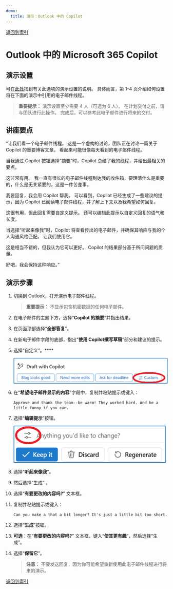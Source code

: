 ```yaml
---
demo:
  title: 演示：Outlook 中的 Copilot
---
```


[返回到索引](https://microsoftlearning.github.io/MS-4012-Microsoft-Copilot-Web-Based-Interactive-Experience-for-Executives/)

# Outlook 中的 Microsoft 365 Copilot

## 演示设置

可在[此处](https://microsoft.seismic.com/Link/Content/DCFPQWmT2DMXC8WJjgjP4H44GWXG)找到有关此选项的演示设置的说明。 具体而言，第 1-4 页介绍如何设置将在下面的演示中引用的电子邮件线程。

> **重要提示：** 演示设置至少需要 4 人（可选为 6 人）。 在计划交付之前，请与团队进行此操作。 完成后，可以参考此电子邮件进行将来的交付。

## 讲座要点

“让我们看一个电子邮件线程。 这是一个虚构的讨论，团队正在讨论一篇关于 Copilot 的重要博客文章。 看起来可能很像每天看到的电子邮件线程。

当我通过 Copilot 按钮选择“摘要”时，Copilot 总结了我的线程，并给出最相关的要点。

这非常有用。 我一直有很长的电子邮件线程到达我的收件箱，要理清什么是重要的，什么是无关紧要的，这是一件苦差事。

我要回复，我会用 Copilot 帮我。 可以看到，Copilot 已经生成了一些建议的提示，因为 Copilot 已阅读电子邮件线程，并了解上下文以及我希望如何回复。

这很有用，但此回复需要自定义提示。 还可以编辑此提示以自定义回复的语气和长度。

当选择“听起来像我”时，Copilot 将查看传出的电子邮件，并确保其响应与我的个人沟通风格匹配。 让我们使用它。

这是相当不错的，但我认为它可以更好。 Copilot 的结果部分基于所问问题的质量。

好吧，我会保持这种响应。”

## 演示步骤

1. 切换到 Outlook，打开演示电子邮件线程。

    > **重要提示：** 不显示包含机密数据的任何电子邮件。

1. 在电子邮件的主题下方，选择“**Copilot 的摘要**”并指出结果。
1. 在页面顶部选择“**全部答复**”。
1. 在新电子邮件字段的底部，指出“**使用 Copilot撰写草稿**”部分和建议的提示。
1. 选择“自定义”。****

    ![显示适用于 Outlook 的 Copilot 中的自定义提示选项的屏幕截图。](../Demos/Media/outlook_custom.png)


1. 在“**希望电子邮件显示的内容**”字段中，复制并粘贴提示或键入： 

    ```text
    Approve and thank the team--be warm! They worked hard. And be a little funny if you can.
    ```

1. 选择“**编辑提示**”按钮。

    ![显示适用于 Outlook 的 Copilot 中的编辑提示选项的屏幕截图。](../Demos/Media/edit_prompt_outlook.png)

1. 选择“**听起来像我**”。
1. 然后选择“生成”  。
1. 选择“**有要更改的内容吗?**” 文本框。
1. 复制并粘贴提示或键入： 

    ```text
    Can you make a that a bit longer? It's just a little bit too short.
    ```

1. 选择“**生成**”按钮。  
1. **可选**：在“**有要更改的内容吗?**” 文本框，键入“**使其更有趣**”，然后选择“生成”。
1. 选择“**保留它**”。

    > **注意：** 不要发送回复，因为你可能希望重新使用此电子邮件线程进行将来的演示。

[返回到索引](https://microsoftlearning.github.io/MS-4012-Microsoft-Copilot-Web-Based-Interactive-Experience-for-Executives/)
